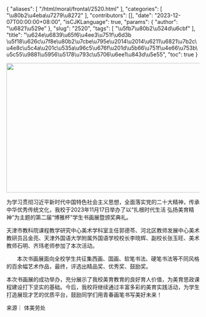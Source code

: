 {
    "aliases": [
        "/html/moral/frontal/2520.html"
    ],
    "categories": [
        "\u80b2\u4eba\u7279\u8272"
    ],
    "contributors": [],
    "date": "2023-12-07T00:00:00+08:00",
    "isCJKLanguage": true,
    "params": {
        "author": "\u6821\u529e"
    },
    "slug": "2520",
    "tags": [
        "\u5fb7\u80b2\u524d\u6cbf"
    ],
    "title": "\u624e\u6839\u65f6\u4ee3\u751f\u6d3b \u5f18\u626c\u7f8e\u80b2\u7cbe\u795e\u2014\u2014\u6211\u6821\u7b2c\u4e8c\u5c4a\u201c\u535a\u96c5\u676f\u201d\u5b66\u751f\u4e66\u753b\u5c55\u9881\u5956\u5178\u793c\u5706\u6ee1\u843d\u5e55",
    "toc": true
}


<img
    src="https://cdn.tfls.online/mirror/full/c27e1d5fa29eab884866d24cb6ed581f2439f55c.jpg"
    style="display:block;margin-left:auto;margin-right:auto;"
    decoding="async"
    fetchpriority="auto"
    loading="lazy"
    height="338"
    width="507"
/>




  





  





 为学习贯彻习近平新时代中国特色社会主义思想，全面落实党的二十大精神，传承中华优秀传统文化，我校于2023年11月17日举办了以“扎根时代生活 弘扬美育精神”为主题的第二届“博雅杯”学生书画展暨颁奖典礼。




  





  





 天津市教科院课程教学研究中心美术学科室主任郭德苓、河北区教师发展中心美术教研员吕金亮、天津外国语大学附属外国语学校校长李晓辉、副校长张玉旺、美术教师石明、齐玮老师参加了本次活动。




  




       本次书画展面向全校学生共征集西画、国画、软笔书法、硬笔书法等不同风格的百余幅艺术作品，最终，评选出精品奖、优秀奖、鼓励奖。

  





  





本次书画展的成功举办，充分展示了我校美育教育的良好育人价值，为美育思政课程建设打下坚实的基础。今后，我校将继续通过丰富多彩的美育实践活动，为学生打造展现才艺的优质平台，鼓励同学们用青春画笔书写美好未来！




  





来源｜ 体美劳处


